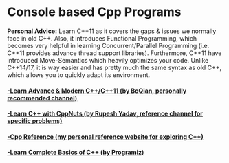 # Console based Cpp Programs

**Personal Advice:** Learn C++11 as it covers the gaps & issues we normally face in old C++. Also, it introduces Functional Programming, which becomes very helpful in learning Concurrent/Parallel Programming (i.e. C++11 provides advance thread support libraries). Furthermore, C++11 have introduced Move-Semantics which heavily optimizes your code. Unlike C++14/17, it is way easier and has pretty much the same syntax as old C++, which allows you to quickly adapt its environment.

#### [-Learn Advance & Modern C++/C++11 (by BoQian, personally recommended channel)](https://www.youtube.com/user/BoQianTheProgrammer/playlists)
#### [-Learn C++ with CppNuts (by Rupesh Yadav, reference channel for specific problems)](https://www.youtube.com/c/CppNuts/playlists)
#### [-Cpp Reference (my personal reference website for exploring C++)](https://en.cppreference.com/w/)
#### [-Learn Complete Basics of C++ (by Programiz)](https://www.programiz.com/cpp-programming)
